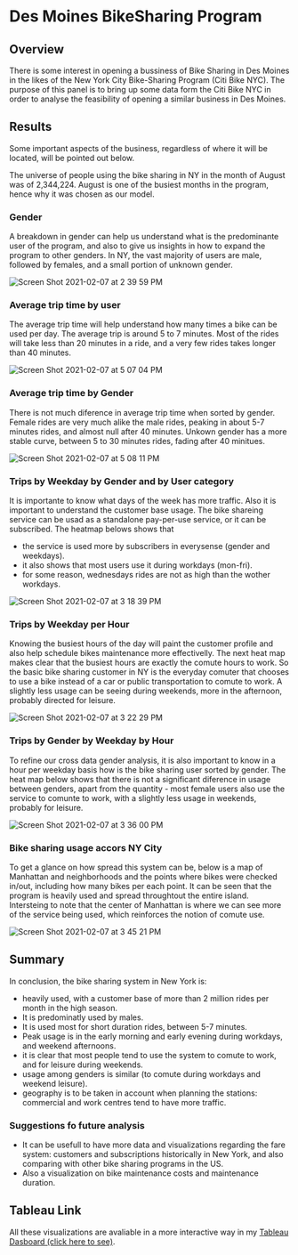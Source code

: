 # Des Moines BikeSharing Program

## Overview

There is some interest in opening a bussiness of Bike Sharing in Des Moines in the likes of the New York City Bike-Sharing Program (Citi Bike NYC).
The purpose of this panel is to bring up some data form the Citi Bike NYC in order to analyse the feasibility of opening a similar business in Des Moines.

## Results

Some important aspects of the business, regardless of where it will be located, will be pointed out below.

The universe of people using the bike sharing in NY in the month of August was of 2,344,224. August is one of the busiest months in the program, hence why it was chosen as our model.

### Gender
A breakdown in gender can help us understand what is the predominante user of the program, and also to give us insights in how to expand the program to other genders.
In NY, the vast majority of users are male, followed by females, and a small portion of unknown gender.

![Screen Shot 2021-02-07 at 2 39 59 PM](https://user-images.githubusercontent.com/72593264/107158860-5b9a3680-6952-11eb-9cef-15b7f01d82df.png)

### Average trip time by user

The average trip time will help understand how many times a bike can be used per day.
The average trip is around 5 to 7 minutes. Most of the rides will take less than 20 minutes in a ride, and a very few rides takes longer than 40 minutes.

![Screen Shot 2021-02-07 at 5 07 04 PM](https://user-images.githubusercontent.com/72593264/107162149-ea18b300-6966-11eb-8047-91737134d73a.png)

### Average trip time by Gender

There is not much diference in average trip time when sorted by gender.
Female rides are very much alike the male rides, peaking in about 5-7 minutes rides, and almost null after 40 minutes.
Unkown gender has a more stable curve, between 5 to 30 minutes rides, fading after 40 minitues.

![Screen Shot 2021-02-07 at 5 08 11 PM](https://user-images.githubusercontent.com/72593264/107162182-10d6e980-6967-11eb-8b9d-948149547d00.png)



### Trips by Weekday by Gender and by User category

It is importante to know what days of the week has more traffic. Also it is important to understand the customer base usage. The bike shareing service can be usad as a standalone pay-per-use service, or it can be subscribed.
The heatmap belows shows that
- the service is used more by subscribers in everysense (gender and weekdays).
- it also shows that most users use it during workdays (mon-fri).
- for some reason, wednesdays rides are not as high than the wother workdays.

![Screen Shot 2021-02-07 at 3 18 39 PM](https://user-images.githubusercontent.com/72593264/107159770-c5690f00-6957-11eb-9e34-f02e98d9c835.png)

### Trips by Weekday per Hour

Knowing the busiest hours of the day will paint the customer profile and also help schedule bikes maintenance more effectivelly.
The next heat map makes clear that the busiest hours are exactly the comute hours to work. So the basic bike sharing customer in NY is the everyday comuter that chooses to use a bike instead of a car or public transportation to comute  to work. A slightly less usage can be seeing during weekends, more in the afternoon, probably directed for leisure.

![Screen Shot 2021-02-07 at 3 22 29 PM](https://user-images.githubusercontent.com/72593264/107159862-4cb68280-6958-11eb-8d4f-eea2cc471218.png)

### Trips by Gender by Weekday by Hour

To refine our cross data gender analysis, it is also important to know in a hour per weekday basis how is the bike sharing user sorted by gender.
The heat map below shows that there is not a significant diference in usage between genders, apart from the quantity - most female users also use the service to comunte to work, with a slightly less usage in weekends, probably for leisure.

![Screen Shot 2021-02-07 at 3 36 00 PM](https://user-images.githubusercontent.com/72593264/107160164-2f82b380-695a-11eb-9115-420bb040db52.png)

### Bike sharing usage accors NY City

To get a glance on how spread this system can be, below is a map of Manhattan and neighborhoods and the points where bikes were checked in/out, including how many bikes per each point.
It can be seen that the program is heavily used and spread throughtout the entire island.
Intersteing to note that the center of Manhattan is where we can see more of the service being used, which reinforces the notion of comute use.

![Screen Shot 2021-02-07 at 3 45 21 PM](https://user-images.githubusercontent.com/72593264/107160383-7f15af00-695b-11eb-8d29-0d30c1a7fc3f.png)

## Summary

In conclusion, the bike sharing system in New York is:
- heavily used, with a customer base of more than 2 million rides per month in the high season.
- It is predominatly used by males.
- It is used most for short duration rides, between 5-7 minutes.
- Peak usage is in the early morning and early evening during workdays, and weekend afternoons.
- it is clear that most people tend to use the system to comute to work, and for leisure during weekends.
- usage among genders is similar (to comute during workdays and weekend leisure).
- geography is to be taken in account when planning the stations: commercial and work centres tend to have more traffic.

### Suggestions fo future analysis

- It can be usefull to have more data and visualizations regarding the fare system: customers and subscriptions historically in New York, and also comparing with other bike sharing programs in the US.
- Also a visualization on bike maintenance costs and maintenance duration.

## Tableau Link
All these visualizations are avaliable in a more interactive way in my [Tableau Dasboard (click here to see)](https://public.tableau.com/profile/osvaldo4632#!/vizhome/Tableau_16127366967310/NYCCitiBikeSharingStory).
